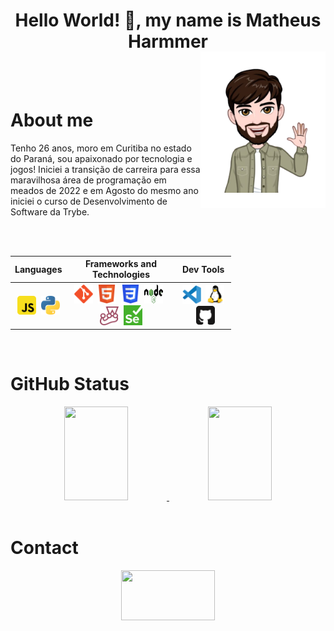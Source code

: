 <h1 align="center"><strong>Hello World! 👋, my name is Matheus Harmmer</strong></h1>

<img align="right" width="200px" style="margin-top:-20px" src="img/Hello_cutted.png">

</br>
</br>

<div display="inline-block">
 
 <h1 align="left">About me</h1>
 <p>Tenho 26 anos, moro em Curitiba no estado do Paraná, sou apaixonado por tecnologia e jogos! Iniciei a transição de carreira para essa maravilhosa área de programação em meados de 2022 e em Agosto do mesmo ano iniciei o curso de Desenvolvimento de Software da Trybe.</p>
</div>

</br>
</br>

<table style="width:70%" align="center">
  <tr>
    <th>Languages</th>
    <th>Frameworks and Technologies</th>
    <th>Dev Tools</th>
  </tr>
  <tr>
    <th><img src="img/JavaScript.svg" heigth="30" width="30">&nbsp;&nbsp;<img src="img/Python.png" height="30" width="30"></th>
    <th><img src="img/Git.svg" height="30" width="30">&nbsp;&nbsp;<img src="img/HTML5.svg" height="30" width="30">&nbsp;&nbsp;<img src="img/CSS3.svg" height="30" width="30">&nbsp;&nbsp;<img src="img/Node.svg" height="30" width="30">&nbsp;&nbsp;<img src="img/jest.svg" height="30" width="30">&nbsp;&nbsp;<img src="img/Selenium.png" heigth="30" width="30"></th>
    <th><img src="img/Vscode.svg" height="30" width="30">&nbsp;&nbsp;<img src="img/Linux.svg" heigth="30" width="30">&nbsp;&nbsp;<img src="img/GitHub.svg" height="30" width="30"></th>
  </tr>
</table>

</br>

<h1 align="left">GitHub Status</h1>
<div align="center">
<a href="https://github.com/mharmmer">
  <img height="150em" width="45%" src="https://github-readme-stats-eight-theta.vercel.app/api?username=mharmmer&show_icons=true&theme=dracula&include_all_commits=true&count_private=true"/>
  <img height="150em" width="45%"src="https://github-readme-stats-eight-theta.vercel.app/api/top-langs/?username=mharmmer&layout=compact&langs_count=8&theme=dracula"/>
</a>
</div>

</br>

<h1 align="left">Contact</h1>
<div align="center">
    <a href="https://www.linkedin.com/in/matheus-harmmer-gimenes-9a65531b5/" target="blank">
      <img src="https://cdn.jsdelivr.net/gh/devicons/devicon/icons/linkedin/linkedin-original-wordmark.svg" height="80" width="150">
    </a>
</div>